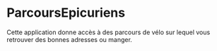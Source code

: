 # ParcoursEpicuriens
Cette application donne accès à des parcours de vélo sur lequel vous retrouver des bonnes adresses ou manger.
